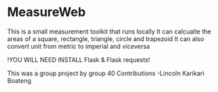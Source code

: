 # MeasureWeb
This is a small measurement toolkit that runs locally
It can calcualte the areas of a square, rectangle, triangle, circle and trapezoid
It can also convert unit from metric to imperial and viceversa

!YOU WILL NEED INSTALL Flask & Flask requests!

This was a group project by group 40 
Contributions
-Lincoln Karikari Boateng
